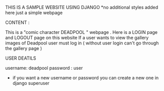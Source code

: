 THIS IS A SAMPLE WEBSITE USING DJANGO 
*no additional styles added here just a simple webpage


CONTENT :

This is a "comic character DEADPOOL " webpage . 
Here is a LOGIN page and LOGOUT page on this website
If a user wants to view the gallery images of Deadpool user must log in ( without user login can't go through the gallery page )


USER DEATILS

username: deadpool
password : user

* if you want a new username or password you can create a new one in django superuser
